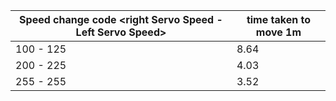 


| Speed change code <right Servo Speed - Left Servo Speed> | time taken to move 1m |
| -------------------------------------------------------- | --------------------- |
| 100 - 125                                                | 8.64                  |
|200  - 225                                                | 4.03                  |
|255 - 255                                                 | 3.52                  |
